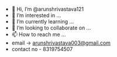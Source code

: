 - 👋 Hi, I’m @arunshrivastava121
- 👀 I’m interested in ...
- 🌱 I’m currently learning ...
- 💞️ I’m looking to collaborate on ...
- 📫 How to reach me ...
- email -> arunshrivastava003@gmail.com
- contact no - 8319754507
<!---
arunshrivastava121/arunshrivastava121 is a ✨ special ✨ repository because its `README.md` (this file) appears on your GitHub profile.
You can click the Preview link to take a look at your changes.
--->
